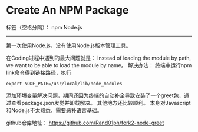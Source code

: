 # Create An NPM Package

标签（空格分隔）： npm Node.js

---

第一次使用Node.js，没有使用Node.js版本管理工具。

在Coding过程中遇到的最大问题就是：
Instead of loading the module by path, we want to be able to load the module by name。
解决办法：
终端中运行npm link命令得到链接路径，执行

    export NODE_PATH=/usr/local/lib/node_modules
添加环境变量解决问题，期间还因为终端的自动补全导致安装了一个greet包，通过查看package.json发觉并卸载解决。
其他地方还比较顺利。
本身对Javascript和Node.js不太熟悉，需要恶补语言基础。

github仓库地址： https://github.com/Rand01ph/fork2-node-greet
